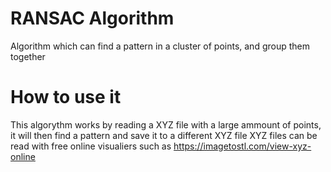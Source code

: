 # RANSAC Algorithm
 Algorithm which can find a pattern in a cluster of points, and group them together

# How to use it
This algorythm works by reading a XYZ file with a large ammount of points, it will then find a pattern and save it to a different XYZ file
XYZ files can be read with free online visualiers such as https://imagetostl.com/view-xyz-online 
